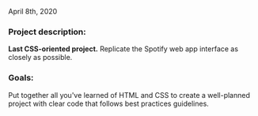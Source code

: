 April 8th, 2020

### Project description:

**Last CSS-oriented project.** Replicate the Spotify web app interface as closely as possible.

### Goals: 

Put together all you've learned of HTML and CSS to create a well-planned project with clear code that follows best practices guidelines.
